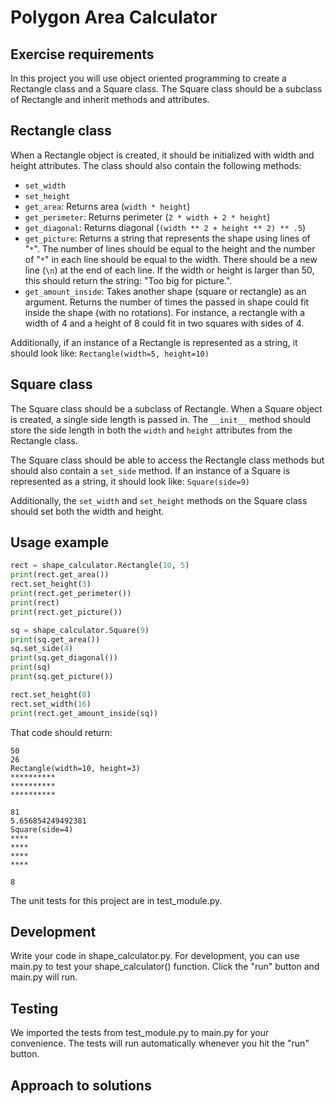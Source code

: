 # Polygon Area Calculator

## Exercise requirements

In this project you will use object oriented programming to create a Rectangle class and a Square class. The Square class should be a subclass of Rectangle and inherit methods and attributes.

## Rectangle class

When a Rectangle object is created, it should be initialized with width and height attributes. The class should also contain the following methods:


- ```set_width```
- ```set_height```
- ```get_area```: Returns area (```width * height```)
- ```get_perimeter```: Returns perimeter (```2 * width + 2 * height```)
- ```get_diagonal```: Returns diagonal (```(width ** 2 + height ** 2) ** .5```)
- ```get_picture```: Returns a string that represents the shape using lines of "```*```". The number of lines should be equal to the height and the number of "```*```" in each line should be equal to the width. There should be a new line (```\n```) at the end of each line. If the width or height is larger than 50, this should return the string: "Too big for picture.".
- ```get_amount_inside```: Takes another shape (square or rectangle) as an argument. Returns the number of times the passed in shape could fit inside the shape (with no rotations). For instance, a rectangle with a width of 4 and a height of 8 could fit in two squares with sides of 4.

Additionally, if an instance of a Rectangle is represented as a string, it should look like: ```Rectangle(width=5, height=10)```

## Square class

The Square class should be a subclass of Rectangle. When a Square object is created, a single side length is passed in. The ```__init__``` method should store the side length in both the ```width``` and ```height``` attributes from the Rectangle class.

The Square class should be able to access the Rectangle class methods but should also contain a ```set_side``` method. If an instance of a Square is represented as a string, it should look like: ```Square(side=9)```

Additionally, the ```set_width``` and ```set_height``` methods on the Square class should set both the width and height.

## Usage example

```python
rect = shape_calculator.Rectangle(10, 5)
print(rect.get_area())
rect.set_height(3)
print(rect.get_perimeter())
print(rect)
print(rect.get_picture())

sq = shape_calculator.Square(9)
print(sq.get_area())
sq.set_side(4)
print(sq.get_diagonal())
print(sq)
print(sq.get_picture())

rect.set_height(8)
rect.set_width(16)
print(rect.get_amount_inside(sq))
```
That code should return:

```
50
26
Rectangle(width=10, height=3)
**********
**********
**********

81
5.656854249492381
Square(side=4)
****
****
****
****

8
```

The unit tests for this project are in test_module.py.

## Development
Write your code in shape_calculator.py. For development, you can use main.py to test your shape_calculator() function. Click the "run" button and main.py will run.

## Testing
We imported the tests from test_module.py to main.py for your convenience. The tests will run automatically whenever you hit the "run" button.

## Approach to solutions